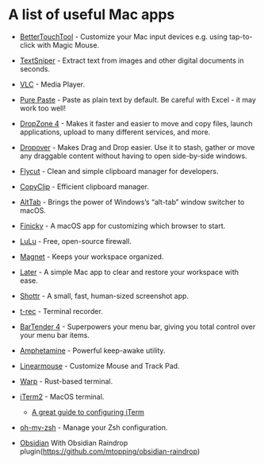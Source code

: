 # A list of useful Mac apps

- [BetterTouchTool](https://folivora.ai/) - Customize your Mac input devices e.g. using tap-to-click with Magic Mouse.  
- [TextSniper](https://textsniper.app/) - Extract text from images and other digital documents in seconds.  
- [VLC](https://www.videolan.org/vlc/) - Media Player.  
- [Pure Paste](https://sindresorhus.com/pure-paste) - Paste as plain text by default. Be careful with Excel - it may work too well! 
- [DropZone 4](https://aptonic.com/) - Makes it faster and easier to move and copy files, launch applications, upload to many different services, and more.  
- [Dropover](https://dropoverapp.com/) - Makes Drag and Drop easier. Use it to stash, gather or move any draggable content without having to open side-by-side windows.  
- [Flycut](https://github.com/TermiT/Flycut) - Clean and simple clipboard manager for developers.   
- [CopyClip](https://apps.apple.com/us/app/copyclip-clipboard-history/) - Efficient clipboard manager.  
- [AltTab](https://alt-tab-macos.netlify.app/) - Brings the power of Windows’s “alt-tab” window switcher to macOS.  
- [Finicky](https://github.com/johnste/finicky) - A macOS app for customizing which browser to start.   
- [LuLu](https://objective-see.org/products/lulu.html) - Free, open-source firewall.  
- [Magnet](https://magnet.crowdcafe.com/) - Keeps your workspace organized.  
- [Later](https://getlater.app/) - A simple Mac app to clear and restore your workspace with ease.  
- [Shottr](https://shottr.cc/) - A small, fast, human-sized screenshot app.  
- [t-rec](https://github.com/sassman/t-rec-rs) - Terminal recorder.  
- [BarTender 4](https://www.macbartender.com/Bartender4/) - Superpowers your menu bar, giving you total control over your menu bar items.  
- [Amphetamine](https://apps.apple.com/us/app/amphetamine) - Powerful keep-awake utility.   
- [Linearmouse](https://linearmouse.org/) - Customize Mouse and Track Pad.    
- [Warp](https://www.warp.dev/) - Rust-based terminal.  
- [iTerm2](https://iterm2.com/) - MacOS terminal. 
  - [A great guide to configuring iTerm](https://www.typefloundry.com/1-800-iterm-bling.html)  
- [oh-my-zsh](https://ohmyz.sh/) - Manage your Zsh configuration.    

- [Obsidian](https://obsidian.md/)
   With Obsidian Raindrop plugin(https://github.com/mtopping/obsidian-raindrop)
   
